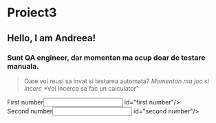 # **Proiect3**
## Hello, I am Andreea!

### Sunt QA engineer, dar momentan ma ocup doar de testare manuala.
> Oare voi reusi sa invat si testarea automata?
*Momentan ma joc si incerc*
*Voi incerca sa fac un calculator"

<div>
First number<input type="text"> id="first number"/>
  </div>
<div>
Second number<input type="text"> id="second number"/>
  </div>
